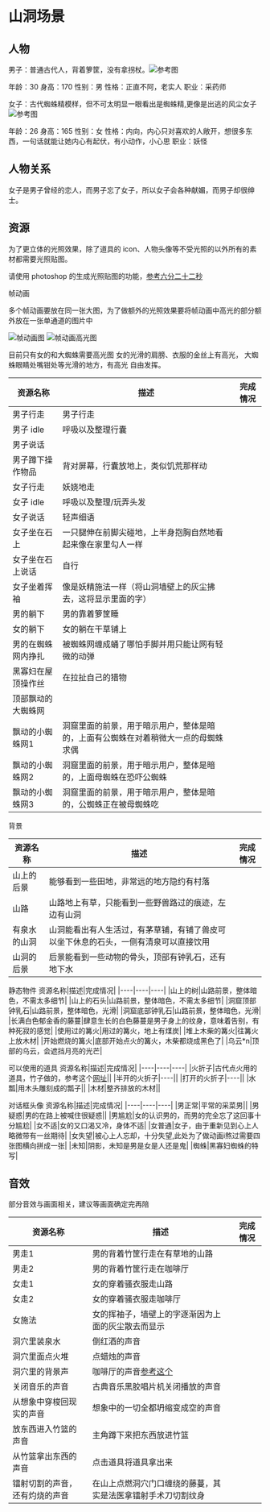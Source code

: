 # 山洞场景

## 人物

男子：普通古代人，背着箩筐，没有拿拐杖。![参考图](./%E5%8F%A4%E4%BB%A3%E7%94%B7%E5%AD%90.jpeg)

年龄：30
身高：170
性别：男
性格：正直不阿，老实人
职业：采药师

女子：古代蜘蛛精模样，但不可太明显一眼看出是蜘蛛精,更像是出逃的风尘女子![参考图](./%E8%9C%98%E8%9B%9B%E7%B2%BE%E9%87%87%E6%A0%B7.jpg)

年龄：26
身高：165
性别：女
性格：内向，内心只对喜欢的人敞开，想很多东西，一句话就能让她内心有起伏，有小动作，小心思
职业：妖怪

## 人物关系

女子是男子曾经的恋人，而男子忘了女子，所以女子会各种献媚，而男子却很绅士。

## 资源

为了更立体的光照效果，除了道具的 icon、人物头像等不受光照的以外所有的素材都需要光照贴图。

请使用 photoshop 的生成光照贴图的功能，[参考六分二十二秒](https://www.youtube.com/watch?v=kpt7Ft5y8v4)

帧动画

多个帧动画要放在同一张大图，为了做额外的光照效果要将帧动画中高光的部分额外放在一张单通道的图片中

![帧动画图](./%E5%B8%A7%E5%8A%A8%E7%94%BB%E7%A4%BA%E6%84%8F.png)
![帧动画高光图](./%E5%B8%A7%E5%8A%A8%E7%94%BB%E9%AB%98%E5%85%89%E5%9B%BE%E7%A4%BA%E6%84%8F.png)

目前只有女的和大蜘蛛需要高光图
女的光滑的肩膀、衣服的金丝上有高光，
大蜘蛛眼睛处嘴钳处等光滑的地方，有高光
自由发挥。

资源名称|描述|完成情况|
|----|----|----|
|男子行走|男子行走||
|男子 idle|呼吸以及整理行囊||
|男子说话||
|男子蹲下操作物品|背对屏幕，行囊放地上，类似饥荒那样动||
|女子行走|妖娆地走||
|女子 idle|呼吸以及整理/玩弄头发||
|女子说话|轻声细语||
|女子坐在石上|一只腿伸在前脚尖碰地，上半身抱胸自然地看起来像在家里勾人一样||
|女子坐在石上说话|自行||
|女子坐着挥袖|像是妖精施法一样（将山洞墙壁上的灰尘拂去，这将显示里面的字）||
|男的躺下|男的靠着箩筐睡||
|女的躺下|女的躺在干草铺上||
|男的在蜘蛛网内挣扎|被蜘蛛网缠成蛹了哪怕手脚并用只能让网有轻微的动弹||
|黑寡妇在屋顶操作丝|在拉扯自己的猎物||
|顶部飘动的大蜘蛛网|||
|飘动的小蜘蛛网1|洞窟里面的前景，用于暗示用户，整体是暗的，上面有公蜘蛛在对着稍微大一点的母蜘蛛求偶||
|飘动的小蜘蛛网2|洞窟里面的前景，用于暗示用户，整体是暗的，上面母蜘蛛在恐吓公蜘蛛||
|飘动的小蜘蛛网3|洞窟里面的前景，用于暗示用户，整体是暗的，公蜘蛛正在被母蜘蛛吃||

背景

资源名称|描述|完成情况|
|----|----|----|
|山上的后景|能够看到一些田地，非常远的地方隐约有村落||
|山路|山路地上有草，只能看到一些野兽路过的痕迹，左边有山洞||
|有泉水的山洞|山洞能看出有人生活过，有茅草铺，有铺了兽皮可以坐下休息的石头，一侧有清泉可以直接饮用|
|山洞的后景|后景能看到一些动物的骨头，顶部有钟乳石，还有地下水|

静态物件
资源名称|描述|完成情况|
|----|----|----|
|山上的树|山路前景，整体暗色，不需太多细节|
|山上的石头|山路前景，整体暗色，不需太多细节|
|洞窟顶部钟乳石|山路前景，整体暗色，光滑|
|洞窟底部钟乳石|山路前景，整体暗色，光滑|
|长满白色郁金香的藤蔓|肆意生长的白色藤蔓是男子身上的纹身，意味着告别，有种死寂的感觉|
|使用过的篝火|用过的篝火，地上有煤炭|
|堆上木柴的篝火|往篝火上放木材|
|开始燃烧的篝火|底部开始点火的篝火，木柴都烧成黑色了|
|乌云*n|顶部的乌云，会遮挡月亮的光芒|

可以使用的道具
资源名称|描述|完成情况|
|----|----|----|
|火折子|古代点火用的道具，竹子做的，参考这个[网址](https://baijiahao.baidu.com/s?id=1683799094309694028&wfr=spider&for=pc)||
|半开的火折子|----||
|打开的火折子|----||
|水瓢|用木头雕刻成的瓢子||
|木材|整齐排放的木材||

对话框头像
资源名称|描述|完成情况|
|----|----|----|
|男正常|平常的采菜男||
|男疑惑|男的在路上被喊住很疑惑||
|男尴尬|女的认识男的，而男的完全忘了这回事十分尴尬|
|女不适|女的又口渴又冷，身体不适|
|女普通|女子，由于重新见到心上人略微带有一丝期待|
|女失望|被心上人忘却，十分失望,此处为了做动画i熬过需要四张图横向拼成一张|
|未知|阴影，未知是男是女是人还是鬼|
|蜘蛛|黑寡妇蜘蛛的特写|

## 音效

部分音效与画面相关，建议等画面确定完再陪

资源名称|描述|完成情况|
|----|----|----|
|男走1|男的背着竹筐行走在有草地的山路||
|男走2|男的背着竹筐行走在咖啡厅|
|女走1|女的穿着骚衣服走山路|
|女走2|女的穿着骚衣服走咖啡厅|
|女施法|女的挥袖子，墙壁上的字逐渐因为上面的灰尘散去而显示|
|洞穴里装泉水|倒红酒的声音|
|洞穴里面点火堆|点蜡烛的声音|
|洞穴里的背景声|咖啡厅的声音[参考这个](https://www.youtube.com/watch?v=kRjbyK74vnU)|
|关闭音乐的声音|古典音乐黑胶唱片机关闭播放的声音
|从想象中穿梭回现实的声音|想象中的一切全都坍缩变成空的声音|
|放东西进入竹篮的声音|主角蹲下来把东西放进竹篮|
|从竹篮拿出东西的声音|点击道具将道具拿出来|
|镭射切割的声音，还有灼烧的声音|在山上点燃洞穴门口缠绕的藤蔓，其实是法医拿镭射手术刀切割纹身|
